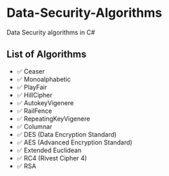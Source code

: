# Data-Security-Algorithms
Data Security algorithms in C#

## List of Algorithms
- ✅ Ceaser
- ✅ Monoalphabetic
- ✅ PlayFair
- ✅ HillCipher
- ✅ AutokeyVigenere
- ✅ RailFence
- ✅ RepeatingKeyVigenere
- ✅ Columnar
- ✅ DES (Data Encryption Standard)
- ✅ AES (Advanced Encryption Standard)
- ✅ Extended Euclidean
- ✅ RC4 (Rivest Cipher 4)
- ✅ RSA

